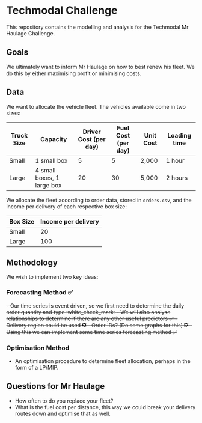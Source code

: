 # Techmodal Challenge
This repository contains the modelling and analysis for the Techmodal Mr Haulage Challenge.

## Goals
We ultimately want to inform Mr Haulage on how to best renew his fleet. We do this by either maximising profit or minimising costs.

## Data
We want to allocate the vehicle fleet. The vehicles available come in two sizes:

| **Truck Size**  | **Capacity** | **Driver Cost (per day)** | **Fuel Cost (per day)** | **Unit Cost** | **Loading time** |
| --- | --- | --- | --- | --- | --- | 
| Small  | 1 small box  | 5 | 5 | 2,000 | 1 hour |
| Large  | 4 small boxes, 1 large box  | 20 | 30 | 5,000 | 2 hours |

We allocate the fleet according to order data, stored in `orders.csv`, and the income per delivery of each respective box size:

| **Box Size**  | **Income per delivery** |
| --- | --- |
| Small | 20 |
| Large | 100 |

## Methodology 

We wish to implement two key ideas:

### Forecasting Method ✅
<strike>
- Our time series is event driven, so we first need to determine the daily order quantity and type  :white_check_mark:
- We will also analyse relationships to determine if there are any other useful predictors ✅
  - Delivery region could be used ❎
  - Order IDs? (Do some graphs for this) ❎
- Using this we can implement some time series forecasting method ✅
</strike>
  
### Optimisation Method
- An optimisation procedure to determine fleet allocation, perhaps in the form of a LP/MIP. 

## Questions for Mr Haulage 
- How often to do you replace your fleet?
- What is the fuel cost per distance, this way we could break your delivery routes down and optimise that as well.


